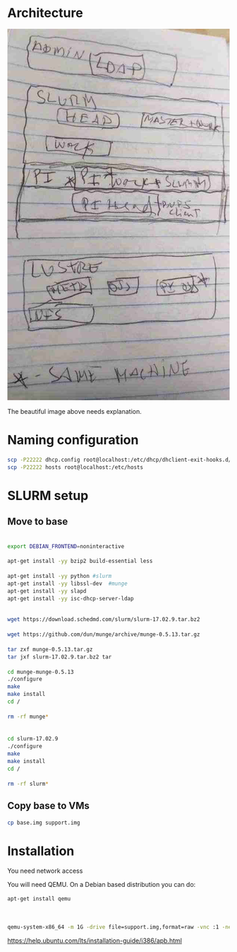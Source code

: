 # Architecture

![Architecture](arch.jpg)

The beautiful image above needs explanation.

# Naming configuration

```bash
scp -P22222 dhcp.config root@localhost:/etc/dhcp/dhclient-exit-hooks.d/hostname
scp -P22222 hosts root@localhost:/etc/hosts
```


# SLURM setup

## Move to base

```bash

export DEBIAN_FRONTEND=noninteractive

apt-get install -yy bzip2 build-essential less

apt-get install -yy python #slurm
apt-get install -yy libssl-dev  #munge
apt-get install -yy slapd
apt-get install -yy isc-dhcp-server-ldap
```



```bash

wget https://download.schedmd.com/slurm/slurm-17.02.9.tar.bz2

wget https://github.com/dun/munge/archive/munge-0.5.13.tar.gz

tar zxf munge-0.5.13.tar.gz 
tar jxf slurm-17.02.9.tar.bz2 tar

cd munge-munge-0.5.13
./configure
make
make install
cd /

rm -rf munge*


cd slurm-17.02.9
./configure
make
make install
cd /

rm -rf slurm*

```

## Copy base to VMs


```bash
cp base.img support.img
```

# Installation

You need network access

You will need QEMU. On a Debian based distribution you can do:

`apt-get install qemu`

```bash


qemu-system-x86_64 -m 1G -drive file=support.img,format=raw -vnc :1 -net nic,macaddr=52:54:00:12:34:56 -net socket,listen=:1234 -net user,hostfwd=tcp:127.0.0.1:22222-:22,hostname=ldap.cluster

```

https://help.ubuntu.com/lts/installation-guide/i386/apb.html


